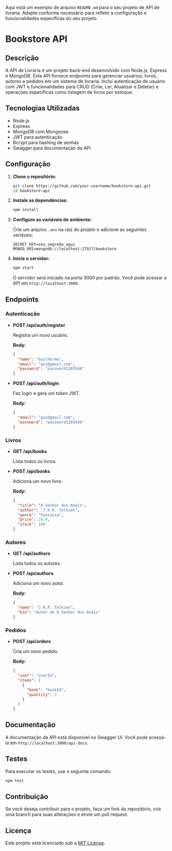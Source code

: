 Aqui está um exemplo de arquivo `README.md` para o seu projeto de API de livraria. Adapte conforme necessário para refletir a configuração e funcionalidades específicas do seu projeto.

# Bookstore API

## Descrição

A API de Livraria é um projeto back-end desenvolvido com Node.js, Express e MongoDB. Esta API fornece endpoints para gerenciar usuários, livros, autores e pedidos em um sistema de livraria. Inclui autenticação de usuário com JWT e funcionalidades para CRUD (Criar, Ler, Atualizar e Deletar) e operações específicas como listagem de livros por estoque.

## Tecnologias Utilizadas

- Node.js
- Express
- MongoDB com Mongoose
- JWT para autenticação
- Bcrypt para hashing de senhas
- Swagger para documentação da API

## Configuração

1. **Clone o repositório:**

   ```bash
   git clone https://github.com/your-username/bookstore-api.git
   cd bookstore-api
   ```

2. **Instale as dependências:**

   ```bash
   npm install
   ```

3. **Configure as variáveis de ambiente:**

   Crie um arquivo `.env` na raiz do projeto e adicione as seguintes variáveis:

   ```
   SECRET_KEY=seu_segredo_aqui
   MONGO_URI=mongodb://localhost:27017/bookstore
   ```

4. **Inicie o servidor:**

   ```bash
   npm start
   ```

   O servidor será iniciado na porta 3000 por padrão. Você pode acessar a API em `http://localhost:3000`.

## Endpoints

### Autenticação

- **POST /api/auth/register**

  Registra um novo usuário.

  **Body:**

  ```json
  {
    "name": "Guilherme",
    "email": "gui@gmail.com",
    "password": "password1203546"
  }
  ```

- **POST /api/auth/login**

  Faz login e gera um token JWT.

  **Body:**

  ```json
  {
    "email": "gui@gmail.com",
    "password": "password1203546"
  }
  ```

### Livros

- **GET /api/books**

  Lista todos os livros.

- **POST /api/books**

  Adiciona um novo livro.

  **Body:**

  ```json
  {
    "title": "O Senhor dos Anéis",
    "author": "J.R.R. Tolkien",
    "genre": "Fantasia",
    "price": 29.9,
    "stock": 100
  }
  ```

### Autores

- **GET /api/authors**

  Lista todos os autores.

- **POST /api/authors**

  Adiciona um novo autor.

  **Body:**

  ```json
  {
    "name": "J.R.R. Tolkien",
    "bio": "Autor de O Senhor dos Anéis"
  }
  ```

### Pedidos

- **POST /api/orders**

  Cria um novo pedido.

  **Body:**

  ```json
  {
    "user": "userId",
    "items": [
      {
        "book": "bookId",
        "quantity": 2
      }
    ]
  }
  ```

## Documentação

A documentação da API está disponível no Swagger UI. Você pode acessá-la em `http://localhost:3000/api-docs`.

## Testes

Para executar os testes, use o seguinte comando:

```bash
npm test
```

## Contribuição

Se você deseja contribuir para o projeto, faça um fork do repositório, crie uma branch para suas alterações e envie um pull request.

## Licença

Este projeto está licenciado sob a [MIT License](https://github.com/guievbs/bookstore-api/blob/main/LICENSE).
